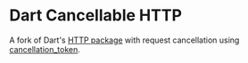 # Dart Cancellable HTTP

A fork of Dart's [HTTP package](https://pub.dev/packages/http) with request cancellation using [cancellation_token](https://pub.dev/packages/cancellation_token).